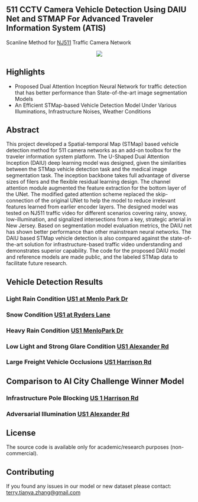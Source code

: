
511 CCTV Camera Vehicle Detection Using DAIU Net and STMAP For Advanced Traveler Information System (ATIS)
-----
Scanline Method for [NJ511](https://511nj.org/camera) Traffic Camera Network

<p align="center"><img src="https://github.com/TeRyZh/Detection-is-Tracking-511-CCTV-Camera-Vehicle-Detection-Using-STMap-and-DAIU-Net/blob/main/Figures/selected_testing_sites.png" /></p>

Highlights
----------
* Proposed Dual Attention Inception Neural Network for traffic detection that has better performance than State-of-the-art image segmentation Models
* An Efficient STMap-based Vehicle Detection Model Under Various Illuminations, Infrastructure Noises, Weather Conditions

Abstract
--------
This project developed a Spatial-temporal Map (STMap) based vehicle detection method for 511 camera networks as an add-on toolbox for the traveler information system platform. The U-Shaped Dual Attention Inception (DAIU) deep learning model was designed, given the similarities between the STMap vehicle detection task and the medical image segmentation task. The inception backbone takes full advantage of diverse sizes of filers and the flexible residual learning design. The channel attention module augmented the feature extraction for the bottom layer of the UNet. The modified gated attention scheme replaced the skip-connection of the original UNet to help the model to reduce irrelevant features learned from earlier encoder layers. The designed model was tested on NJ511 traffic video for different scenarios covering rainy, snowy, low-illumination, and signalized intersections from a key, strategic arterial in New Jersey. Based on segmentation model evaluation metrics, the DAIU net has shown better performance than other mainstream neural networks. The DAIU based STMap vehicle detection is also compared against the state-of-the-art solution for infrastructure-based traffic video understanding and demonstrates superior capability. The code for the proposed DAIU model and reference models are made public, and the labeled STMap data to facilitate future research.

Vehicle Detection Results
--------
### Light Rain Condition  [US1 at Menlo Park Dr](https://www.youtube.com/watch?v=xzrfBH-zZOA&list=PLC4d9Yu1vCsl02xe5gP3HNMD38QLYpFCX&index=1)

### Snow Condition [US1 at Ryders Lane](https://www.youtube.com/watch?v=wCv2EuXUoRA&list=PLC4d9Yu1vCsl02xe5gP3HNMD38QLYpFCX&index=2)

### Heavy Rain Condition [US1 MenloPark Dr](https://www.youtube.com/watch?v=y6us4C5BQOs&list=PLC4d9Yu1vCsl02xe5gP3HNMD38QLYpFCX&index=3)

### Low Light and Strong Glare Condition [US1 Alexander Rd](https://www.youtube.com/watch?v=sWeNFbOVwF4)

### Large Freight Vehicle Occlusions [US1 Harrison Rd](https://www.youtube.com/watch?v=OfDF0L3Nn6Q)

Comparison to AI City Challenge Winner Model
-------------
### Infrastructure Pole Blocking [US 1 Harrison Rd](https://www.youtube.com/watch?v=3QtQo9RZQ_w&t=29s)
### Adversarial Illumination [US1 Alexander Rd ](https://www.youtube.com/watch?v=xYZ9QnkCqnI)


License
-------
The source code is available only for academic/research purposes (non-commercial).


Contributing
--------
If you found any issues in our model or new dataset please contact: terry.tianya.zhang@gmail.com

